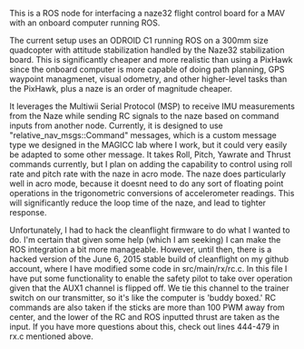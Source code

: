This is a ROS node for interfacing a naze32 flight control board for a MAV with an onboard computer running ROS.

The current setup uses an ODROID C1 running ROS on a 300mm size quadcopter with attitude stabilization handled by the Naze32 stabilization board.  This is significantly cheaper and more realistic than using a PixHawk since the onboard computer is more capable of doing path planning, GPS waypoint managmenet, visual odometry, and other higher-level tasks than the PixHawk, plus a naze is an order of magnitude cheaper.

It leverages the Multiwii Serial Protocol (MSP) to receive IMU measurements from the Naze while sending RC signals to the naze based on command inputs from another node.  Currently, it is designed to use "relative_nav_msgs::Command" messages, which is a custom message type we designed in the MAGICC lab where I work, but it could very easily be adapted to some other message.  It takes Roll, Pitch, Yawrate and Thrust commands currently, but I plan on adding the capability to control using roll rate and pitch rate with the naze in acro mode.  The naze does particularly well in acro mode, because it doesnt need to do any sort of floating point operations in the trigonometric conversions of accelerometer readings.  This will significantly reduce the loop time of the naze, and lead to tighter response.

Unfortunately, I had to hack the cleanflight firmware to do what I wanted to do.  I'm certain that given some help (which I am seeking) I can make the ROS integration a bit more manageable.  However, until then, there is a hacked version of the June 6, 2015 stable build of cleanflight on my github account, where I have modified some code in src/main/rx/rc.c.  In this file I have put some functionality to enable the safety pilot to take over operation given that the AUX1 channel is flipped off.  We tie this channel to the trainer switch on our transmitter, so it's like the computer is 'buddy boxed.'  RC commands are also taken if the sticks are more than 100 PWM away from center, and the lower of the RC and ROS inputted thrust are taken as the input.  If you have more questions about this, check out lines 444-479 in rx.c mentioned above.
